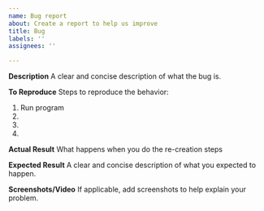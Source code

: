 ```yaml
---
name: Bug report
about: Create a report to help us improve
title: Bug
labels: ''
assignees: ''

---
```


**Description**
A clear and concise description of what the bug is.

**To Reproduce**
Steps to reproduce the behavior:
1. Run program
2. 
3. 
4. 

**Actual Result**
What happens when you do the re-creation steps 

**Expected Result**
A clear and concise description of what you expected to happen.

**Screenshots/Video**
If applicable, add screenshots to help explain your problem.
